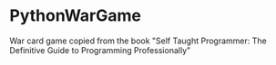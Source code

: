 # PythonWarGame
War card game copied from the book "Self Taught Programmer: The Definitive Guide to Programming Professionally"
